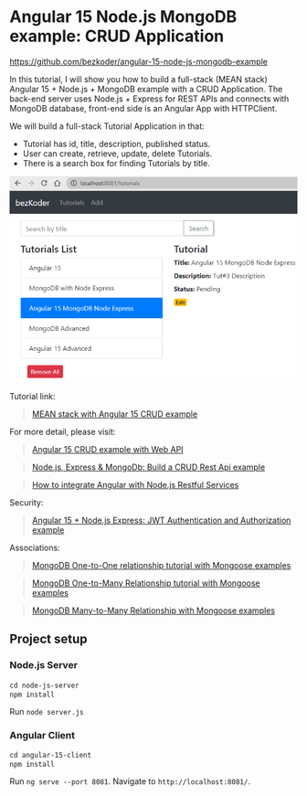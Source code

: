 # Angular 15 Node.js MongoDB example: CRUD Application

https://github.com/bezkoder/angular-15-node-js-mongodb-example

In this tutorial, I will show you how to build a full-stack (MEAN stack) Angular 15 + Node.js + MongoDB example with a CRUD Application. The back-end server uses Node.js + Express for REST APIs and connects with MongoDB database, front-end side is an Angular App with HTTPClient.

We will build a full-stack Tutorial Application in that:
- Tutorial has id, title, description, published status.
- User can create, retrieve, update, delete Tutorials.
- There is a search box for finding Tutorials by title.

![angular-node-js-mongodb-example](angular-node-js-mongodb-example.png)

Tutorial link: 

> [MEAN stack with Angular 15 CRUD example](https://www.bezkoder.com/angular-15-node-js-express-mongodb/)

For more detail, please visit:
> [Angular 15 CRUD example with Web API](https://www.bezkoder.com/angular-15-crud-example/)

> [Node.js, Express & MongoDb: Build a CRUD Rest Api example](https://www.bezkoder.com/node-express-mongodb-crud-rest-api/)

> [How to integrate Angular with Node.js Restful Services](https://www.bezkoder.com/integrate-angular-12-node-js/)

Security:
> [Angular 15 + Node.js Express: JWT Authentication and Authorization example](https://www.bezkoder.com/node-js-angular-15-jwt-auth/)

Associations:
> [MongoDB One-to-One relationship tutorial with Mongoose examples](https://www.bezkoder.com/mongoose-one-to-one-relationship-example/)

> [MongoDB One-to-Many Relationship tutorial with Mongoose examples](https://www.bezkoder.com/mongoose-one-to-many-relationship/)

> [MongoDB Many-to-Many Relationship with Mongoose examples](https://www.bezkoder.com/mongodb-many-to-many-mongoose/)

## Project setup

### Node.js Server
```
cd node-js-server
npm install
```
Run `node server.js`

### Angular Client
```
cd angular-15-client
npm install
```
Run `ng serve --port 8081`. Navigate to `http://localhost:8081/`.
